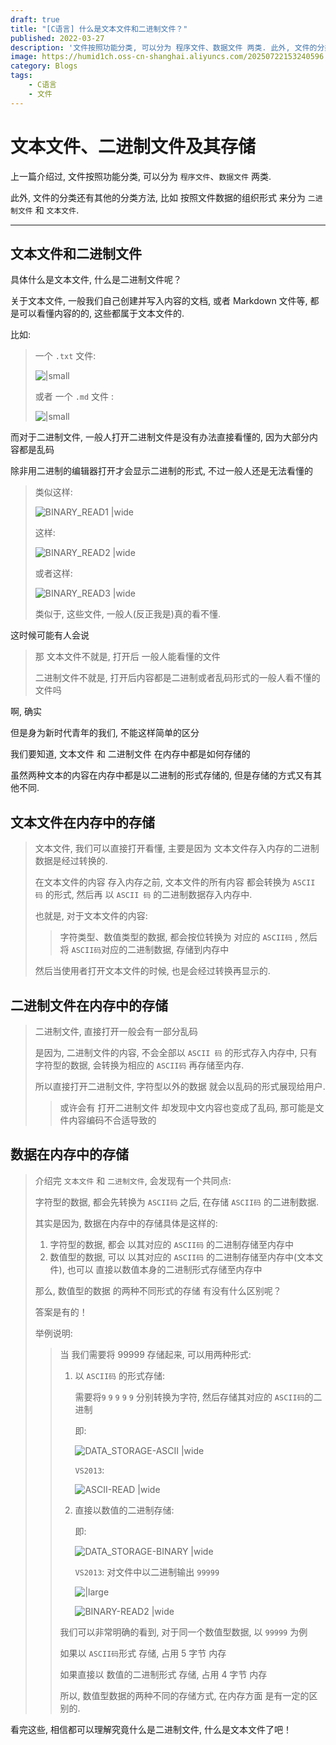 ```yaml
---
draft: true
title: "[C语言] 什么是文本文件和二进制文件？"
published: 2022-03-27
description: '文件按照功能分类, 可以分为 程序文件、数据文件 两类. 此外, 文件的分类还有其他的分类方法, 比如 按照文件数据的组织形式 来分为 二进制文件 和 文本文件. '
image: https://humid1ch.oss-cn-shanghai.aliyuncs.com/20250722153240596.webp
category: Blogs
tags:
    - C语言
    - 文件
---
```


# 文本文件、二进制文件及其存储

上一篇介绍过, 文件按照功能分类, 可以分为 `程序文件`、`数据文件` 两类.

此外, 文件的分类还有其他的分类方法, 比如 按照文件数据的组织形式 来分为 `二进制文件` 和 `文本文件`.

---

## 文本文件和二进制文件

具体什么是文本文件, 什么是二进制文件呢？

关于文本文件, 一般我们自己创建并写入内容的文档, 或者 Markdown 文件等, 都是可以看懂内容的的, 这些都属于文本文件的.

比如:

> 一个 `.txt` 文件:
>
> ![|small](https://humid1ch.oss-cn-shanghai.aliyuncs.com/20250711175019348.webp)
>
> 或者 一个 `.md` 文件 :
>
> ![|small](https://humid1ch.oss-cn-shanghai.aliyuncs.com/20250711175020735.webp)

而对于二进制文件, 一般人打开二进制文件是没有办法直接看懂的, 因为大部分内容都是乱码

除非用二进制的编辑器打开才会显示二进制的形式, 不过一般人还是无法看懂的

>类似这样:
>
>![BINARY_READ1 |wide](https://humid1ch.oss-cn-shanghai.aliyuncs.com/20250711175022327.webp)
>
>这样:
>
>![BINARY_READ2 |wide](https://humid1ch.oss-cn-shanghai.aliyuncs.com/20250711175024068.webp)
>
>或者这样:
>
>![BINARY_READ3 |wide](https://humid1ch.oss-cn-shanghai.aliyuncs.com/20250711175025492.webp)
>
>类似于, 这些文件, 一般人(反正我是)真的看不懂.

这时候可能有人会说

> 那 文本文件不就是, 打开后 一般人能看懂的文件
>
> 二进制文件不就是, 打开后内容都是二进制或者乱码形式的一般人看不懂的文件吗

啊, 确实

但是身为新时代青年的我们, 不能这样简单的区分

我们要知道, 文本文件 和 二进制文件  在内存中都是如何存储的

虽然两种文本的内容在内存中都是以二进制的形式存储的, 但是存储的方式又有其他不同.

## 文本文件在内存中的存储

> 文本文件, 我们可以直接打开看懂, 主要是因为 文本文件存入内存的二进制数据是经过转换的.
>
> 在文本文件的内容 存入内存之前, 文本文件的所有内容 都会转换为 `ASCII 码` 的形式, 然后再 以 `ASCII 码` 的二进制数据存入内存中.
>
> 也就是, 对于文本文件的内容:
>
> > 字符类型、数值类型的数据, 都会按位转换为 对应的 `ASCII码` , 然后将 `ASCII码`对应的二进制数据, 存储到内存中
>
> 然后当使用者打开文本文件的时候, 也是会经过转换再显示的.

## 二进制文件在内存中的存储

> 二进制文件, 直接打开一般会有一部分乱码
>
> 是因为, 二进制文件的内容, 不会全部以 `ASCII 码` 的形式存入内存中, 只有字符型的数据, 会转换为相应的 `ASCII码` 再存储至内存.
>
> 所以直接打开二进制文件, 字符型以外的数据 就会以乱码的形式展现给用户.
>
> > 或许会有 打开二进制文件 却发现中文内容也变成了乱码, 那可能是文件内容编码不合适导致的

## 数据在内存中的存储

> 介绍完 `文本文件` 和 `二进制文件`, 会发现有一个共同点:
>
> 字符型的数据, 都会先转换为 `ASCII码` 之后, 在存储 `ASCII码` 的二进制数据.
>
> 其实是因为, 数据在内存中的存储具体是这样的:
>
> 1. 字符型的数据, 都会 以其对应的 `ASCII码` 的二进制存储至内存中
> 2. 数值型的数据, 可以 以其对应的 `ASCII码` 的二进制存储至内存中(文本文件), 也可以 直接以数值本身的二进制形式存储至内存中
>
> 那么, 数值型的数据 的两种不同形式的存储 有没有什么区别呢？
>
> 答案是有的！
>
> 举例说明:
>
> > 当 我们需要将 99999 存储起来, 可以用两种形式:
> >
> > 1. 以 `ASCII码` 的形式存储:
> >
> >     需要将`9` `9` `9` `9` `9` 分别转换为字符, 然后存储其对应的 `ASCII码`的二进制
> >
> >     即:
> >
> >     ![DATA_STORAGE-ASCII |wide](https://humid1ch.oss-cn-shanghai.aliyuncs.com/20250711175028640.webp)
> >
> >     `VS2013`:
> >
> >     ![ASCII-READ |wide](https://humid1ch.oss-cn-shanghai.aliyuncs.com/20250711175030887.webp)
> >
> > 2. 直接以数值的二进制存储:
> >
> >     即:
> >
> >     ![DATA_STORAGE-BINARY |wide](https://humid1ch.oss-cn-shanghai.aliyuncs.com/20250711175032395.webp)
> >
> >     `VS2013`: 对文件中以二进制输出 `99999`
> >
> >     ![|large](https://humid1ch.oss-cn-shanghai.aliyuncs.com/20250711175034000.webp)
> >
> >     ![BINARY-READ2 |wide](https://humid1ch.oss-cn-shanghai.aliyuncs.com/20250711175036443.webp)
> >
> > 我们可以非常明确的看到, 对于同一个数值型数据, 以 `99999` 为例
> >
> > 如果以 `ASCII码`形式 存储, 占用 5 字节 内存
> >
> > 如果直接以 数值的二进制形式 存储, 占用 4 字节 内存
> >
> > 所以, 数值型数据的两种不同的存储方式, 在内存方面 是有一定的区别的.

看完这些, 相信都可以理解究竟什么是二进制文件, 什么是文本文件了吧！
